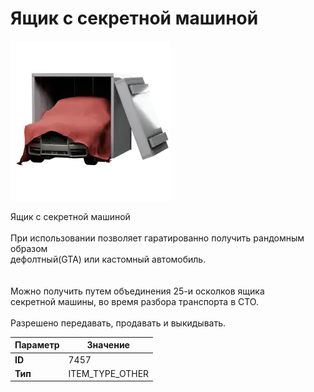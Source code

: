 # Ящик с секретной машиной

![Item Image](../img/7457.webp?raw=true)

Ящик с секретной машиной<br><br>При использовании позволяет гаратированно получить рандомным образом<br>дефолтный(GTA) или кастомный автомобиль.<br><br><br>Можно получить путем объединения 25-и осколков ящика<br>секретной машины, во время разбора транспорта в СТО.<br><br>Разрешено передавать, продавать и выкидывать.


| Параметр | Значение |
|----------|----------|
| **ID** | 7457 |
| **Тип** | ITEM_TYPE_OTHER |


